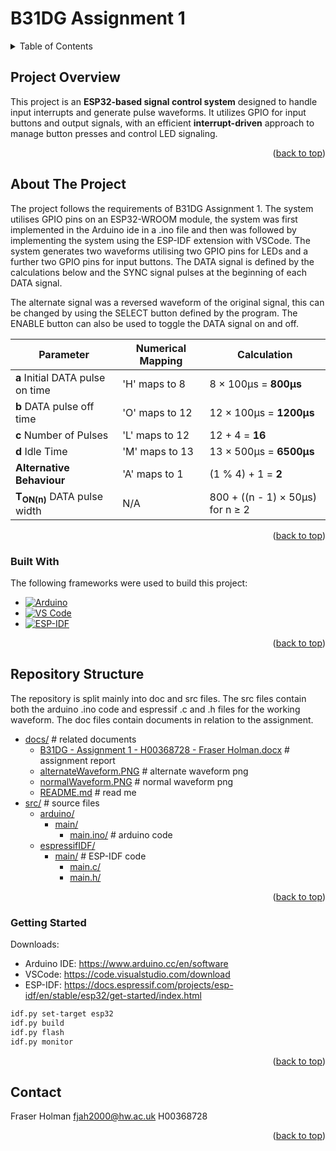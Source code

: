<a id="readme-top"></a>

# B31DG Assignment 1

<!-- TABLE OF CONTENTS -->
<details>
  <summary>Table of Contents</summary>
  <ol>
    <li>
      <a href="#project-overview">Project Overview</a>
      <ul>
        <li><a href="#built-with">Built With</a></li>
      </ul>
    </li>
    <li>
      <a href="#repository-structure">Repository Structure</a>
    </li>
    <li><a href="#getting-started">Getting Started</a></li>
    <li><a href="#contact">Contact</a></li>
  </ol>
</details>

## Project Overview
This project is an **ESP32-based signal control system** designed to handle input interrupts and generate pulse waveforms. It utilizes GPIO for input buttons and output signals, with an efficient **interrupt-driven** approach to manage button presses and control LED signaling.

<p align="right">(<a href="#readme-top">back to top</a>)</p>

## About The Project
The project follows the requirements of B31DG Assignment 1. The system utilises GPIO pins on an ESP32-WROOM module, the system was first implemented in the Arduino ide in a .ino file and then was followed by implementing the system using the ESP-IDF extension with VSCode. The system generates two waveforms utilising two GPIO pins for LEDs and a further two GPIO pins for input buttons. The DATA signal is defined by the calculations below and the SYNC signal pulses at the beginning of each DATA signal.

The alternate signal was a reversed waveform of the original signal, this can be changed by using the SELECT button defined by the program. The ENABLE button can also be used to toggle the DATA signal on and off.


| **Parameter**           | **Numerical Mapping**      | **Calculation**                     |
|------------------------|---------------------------|-------------------------------------|
| **a** Initial DATA pulse on time    | 'H' maps to 8             | 8 × 100µs = **800µs**               |
| **b** DATA pulse off time             | 'O' maps to 12            | 12 × 100µs = **1200µs**             |
| **c** Number of Pulses                 | 'L' maps to 12            | 12 + 4 = **16**                     |
| **d** Idle Time                 | 'M' maps to 13            | 13 × 500µs = **6500µs**             |
| **Alternative Behaviour** | 'A' maps to 1        | (1 % 4) + 1 = **2**                 |
| **T<sub>ON(n)</sub>** DATA pulse width | N/A                       | 800 + ((n - 1) × 50µs) for n ≥ 2   |

<p align="right">(<a href="#readme-top">back to top</a>)</p>

### Built With

The following frameworks were used to build this project:

* [![Arduino][Arduino-logo]][Arduino-url]
* [![VS Code][VSCode-logo]][VSCode-url]
* [![ESP-IDF][ESP-IDF-logo]][ESP-IDF-url]

[Arduino-logo]: https://img.shields.io/badge/Arduino-00979D?style=for-the-badge&logo=arduino&logoColor=white
[VSCode-logo]: https://img.shields.io/badge/VS%20Code-007ACC?style=for-the-badge&logo=visual-studio-code&logoColor=white
[ESP-IDF-logo]: https://img.shields.io/badge/ESP--IDF-FF0000?style=for-the-badge&logo=espressif&logoColor=white

[Arduino-url]: https://www.arduino.cc/
[VSCode-url]: https://code.visualstudio.com/
[ESP-IDF-url]: https://idf.espressif.com/

<p align="right">(<a href="#readme-top">back to top</a>)</p>

## Repository Structure

The repository is split mainly into doc and src files. The src files contain both the arduino .ino code and espressif .c and .h files for the working waveform. The doc files contain documents in relation to the assignment.

* [docs/](../docs)  # related documents
  * [B31DG - Assignment 1 - H00368728 - Fraser Holman.docx](../docs/B31DG%20-%20Assignment%201%20-%20H00368728%20-%20Fraser%20Holman.docx)  # assignment report
  * [alternateWaveform.PNG](../docs/alternateWaveform.PNG)  # alternate waveform png
  * [normalWaveform.PNG](../docs/normalWaveform.PNG)    # normal waveform png
  * [README.md](../docs/README.md)  # read me
* [src/](../src)    # source files
  * [arduino/](../src/arduino)
    * [main/](../src/arduino/main)
      * [main.ino/](../src/arduino/main/main.ino)   # arduino code
  * [espressifIDF/](../src/espressifIDF)
    * [main/](../src/espressifIDF/main) # ESP-IDF code
      * [main.c/](../src/espressifIDF/main/main.c)
      * [main.h/](../src/espressifIDF/main/main.h)

<p align="right">(<a href="#readme-top">back to top</a>)</p>


### Getting Started

Downloads:
- Arduino IDE: https://www.arduino.cc/en/software
- VSCode: https://code.visualstudio.com/download
- ESP-IDF: https://docs.espressif.com/projects/esp-idf/en/stable/esp32/get-started/index.html

```sh
idf.py set-target esp32
idf.py build
idf.py flash
idf.py monitor
```
<p align="right">(<a href="#readme-top">back to top</a>)</p>

## Contact

Fraser Holman
fjah2000@hw.ac.uk
H00368728

<p align="right">(<a href="#readme-top">back to top</a>)</p>

